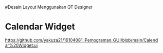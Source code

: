 #Desain Layout Menggunakan QT Designer


# Calendar Widget
https://github.com/yakuza21/19104081_Pemograman_GUI/blob/main/Calendar%20Widget.ui
